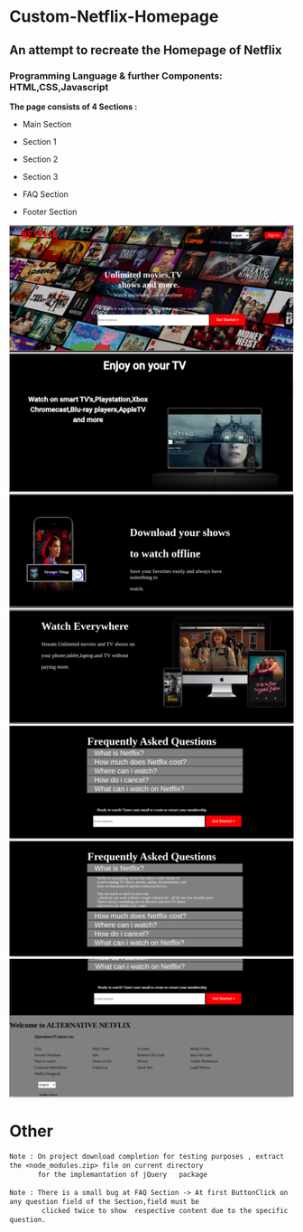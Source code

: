 # Custom-Netflix-Homepage
 ## An attempt to recreate the Homepage of Netflix
  ### Programming Language & further Components:  HTML,CSS,Javascript

**The page consists of 4 Sections :**
			
 * Main Section
		
 * Section 1
		
 * Section 2
		
 * Section 3
		
 * FAQ Section
		
 * Footer Section









![Main section sample ](https://github.com/pagoulid/Custom-Netflix-Homepage/blob/main/Main.png)
![Section 1 sample ](https://github.com/pagoulid/Custom-Netflix-Homepage/blob/main/Section1.png)
![Section 2 sample ](https://github.com/pagoulid/Custom-Netflix-Homepage/blob/main/Section2.png)
![Section 3 sample ](https://github.com/pagoulid/Custom-Netflix-Homepage/blob/main/Section3.png)
![Section 4 sample ](https://github.com/pagoulid/Custom-Netflix-Homepage/blob/main/Section41.png)
![Section 4 sample ](https://github.com/pagoulid/Custom-Netflix-Homepage/blob/main/Section42.png)
![Footer section sample ](https://github.com/pagoulid/Custom-Netflix-Homepage/blob/main/Footer.png)
		
# Other
	
	Note : On project download completion for testing purposes , extract the <node_modules.zip> file on current directory  
	       for the implemantation of jQuery   package 
	
	Note : There is a small bug at FAQ Section -> At first ButtonClick on any question field of the Section,field must be 
	        clicked twice to show  respective content due to the specific question.
